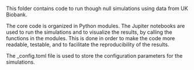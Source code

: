 This folder contains code to run though null simulations using data from UK Biobank. 

The core code is organized in Python modules. The Jupiter notebooks are used to run the simulations and to visualize the results, by calling the functions in the modules. This is done in order to make the code more readable, testable, and to facilitate the reproducibility of the results.

The _config.toml file is used to store the configuration parameters for the simulations.
